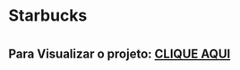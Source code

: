 <h1>Starbucks<h1>
 <h2>Para Visualizar o projeto:  <a href="https://edgarsousa21.github.io/05_Starbucks/" target="_blank">CLIQUE AQUI </a> <h2> 
 
